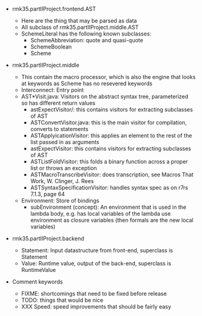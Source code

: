 * rmk35.partIIProject.frontend.AST
  - Here are the thing that may be parsed as data
  - All subclass of rmk35.partIIProject.middle.AST
  - SchemeLiteral has the following known subclasses:
    - SchemeAbbreviation: quote and quasi-quote
    - SchemeBoolean
    - Scheme

* rmk35.partIIProject.middle
  - This contain the macro processor, which is also the engine that looks at keywords as Scheme has no resevered keywords
  - Interconnect: Entry point
  - AST*Visit.java: Visitors on the abstract syntax tree, parameterized so has different return values
    - astExpectVisitor/: this contains visitors for extracting subclasses of AST
    - ASTConvertVisitor.java: this is the main visitor for compilation, converts to statements
    - ASTApplyicationVisitor: this applies an element to the rest of the list passed in as arguments
    - astExpectVisitor: this contains visitors for extracting subclasses of AST
    - ASTListFoldVisitor: this folds a binary function across a proper list or throws an exception
    - ASTMacroTranscribeVisitor: does transcription, see Macros That Work, W. Clinger, J. Rees
    - ASTSyntaxSpecificationVisitor: handles syntax spec as on r7rs 7.1.3, page 64
  - Environment: Store of bindings
    - subEnvironment (concept): An environment that is used in the lambda body, e.g. has local variables of
       the lambda use environment as closure variables (then formals are the new local variables)
  
* rmk35.partIIProject.backend
  - Statement: Input datastructure from front-end, superclass is Statement
  - Value: Runtime value, output of the back-end, superclass is RuntimeValue

* Comment keywords
  - FIXME: shortcomings that need to be fixed before release
  - TODO: things that would be nice
  - XXX Speed: speed improvements that should be fairly easy
